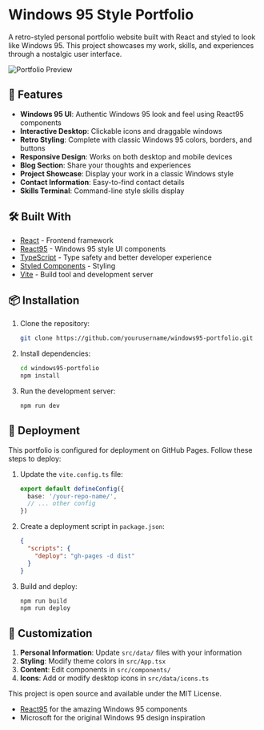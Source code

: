 # Windows 95 Style Portfolio

A retro-styled personal portfolio website built with React and styled to look like Windows 95. This project showcases my work, skills, and experiences through a nostalgic user interface.

![Portfolio Preview](public/main.png)

## 🚀 Features

- **Windows 95 UI**: Authentic Windows 95 look and feel using React95 components
- **Interactive Desktop**: Clickable icons and draggable windows
- **Retro Styling**: Complete with classic Windows 95 colors, borders, and buttons
- **Responsive Design**: Works on both desktop and mobile devices
- **Blog Section**: Share your thoughts and experiences
- **Project Showcase**: Display your work in a classic Windows style
- **Contact Information**: Easy-to-find contact details
- **Skills Terminal**: Command-line style skills display

## 🛠️ Built With

- [React](https://reactjs.org/) - Frontend framework
- [React95](https://github.com/arturbien/React95) - Windows 95 style UI components
- [TypeScript](https://www.typescriptlang.org/) - Type safety and better developer experience
- [Styled Components](https://styled-components.com/) - Styling
- [Vite](https://vitejs.dev/) - Build tool and development server

## 📦 Installation

1. Clone the repository:
   ```bash
   git clone https://github.com/yourusername/windows95-portfolio.git
   ```

2. Install dependencies:
   ```bash
   cd windows95-portfolio
   npm install
   ```

3. Run the development server:
   ```bash
   npm run dev
   ```

## 🚀 Deployment

This portfolio is configured for deployment on GitHub Pages. Follow these steps to deploy:

1. Update the `vite.config.ts` file:
   ```typescript
   export default defineConfig({
     base: '/your-repo-name/',
     // ... other config
   })
   ```

2. Create a deployment script in `package.json`:
   ```json
   {
     "scripts": {
       "deploy": "gh-pages -d dist"
     }
   }
   ```

3. Build and deploy:
   ```bash
   npm run build
   npm run deploy
   ```

## 🎨 Customization

1. **Personal Information**: Update `src/data/` files with your information
2. **Styling**: Modify theme colors in `src/App.tsx`
3. **Content**: Edit components in `src/components/`
4. **Icons**: Add or modify desktop icons in `src/data/icons.ts`



This project is open source and available under the MIT License.

- [React95](https://github.com/arturbien/React95) for the amazing Windows 95 components
- Microsoft for the original Windows 95 design inspiration
